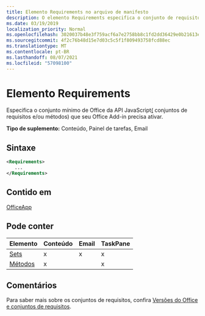 ```yaml
---
title: Elemento Requirements no arquivo de manifesto
description: O elemento Requirements especifica o conjunto de requisitos mínimo e os métodos que seu Office de complemento precisa para ativar.
ms.date: 03/19/2019
localization_priority: Normal
ms.openlocfilehash: 3020037b48e3f759acf6a7e2758bb8c1fd2dd36429e0b21613e22fca33cacc1a
ms.sourcegitcommit: 4f2c76b48d15e7d03c5c5f1f809493758fcd88ec
ms.translationtype: MT
ms.contentlocale: pt-BR
ms.lasthandoff: 08/07/2021
ms.locfileid: "57098100"
---
```

# <a name="requirements-element"></a>Elemento Requirements

Especifica o conjunto mínimo de Office da API JavaScript[(](../../develop/office-versions-and-requirement-sets.md#specify-office-applications-and-requirement-sets) conjuntos de requisitos e/ou métodos) que seu Office Add-in precisa ativar.

**Tipo de suplemento:** Conteúdo, Painel de tarefas, Email

## <a name="syntax"></a>Sintaxe

```XML
<Requirements>
   ...
</Requirements>
```

## <a name="contained-in"></a>Contido em

[OfficeApp](officeapp.md)

## <a name="can-contain"></a>Pode conter

|Elemento|Conteúdo|Email|TaskPane|
|:-----|:-----|:-----|:-----|
|[Sets](sets.md)|x|x|x|
|[Métodos](methods.md)|x||x|

## <a name="remarks"></a>Comentários

Para saber mais sobre os conjuntos de requisitos, confira [Versões do Office e conjuntos de requisitos](../../develop/office-versions-and-requirement-sets.md).
